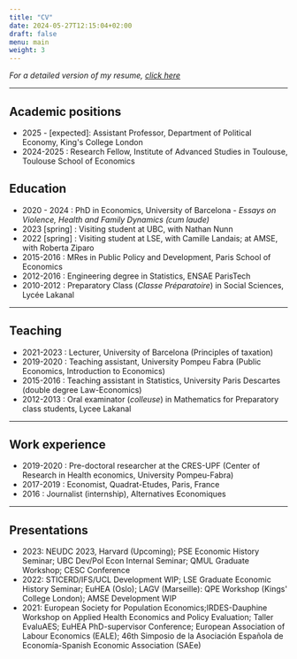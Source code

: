 ```yaml
---
title: "CV"
date: 2024-05-27T12:15:04+02:00
draft: false
menu: main
weight: 3
---
```


*For a detailed version of my resume, [click here](https://www.dropbox.com/scl/fi/dgxmiolgiwfhvipp4wsll/Beigelman_CV.pdf?rlkey=5vl5yqpbn3du3rfk1neokg3xm&dl=0)*

<!--
https://www.dropbox.com/scl/fi/fpwyw3d77xo4kqvx7v0t5/CV_BEIGELMAN.pdf?rlkey=ojepg8vbku3wr65c1jr41pxsv&dl=0
-->

---

## Academic positions ##

* 2025 - [expected]: Assistant Professor, Department of Political Economy, King's College London
* 2024-2025 : Research Fellow, Institute of Advanced Studies in Toulouse, Toulouse School of Economics

## Education ##

* 2020 - 2024 : PhD in Economics, University of Barcelona -
                *Essays on Violence, Health and Family Dynamics (cum laude)*
* 2023 [spring] : Visiting student at UBC, with Nathan Nunn
* 2022 [spring] : Visiting student at LSE, with Camille Landais; at AMSE, with Roberta Ziparo
* 2015-2016 : MRes in Public Policy and Development, Paris School of Economics
* 2012-2016 : Engineering degree in Statistics, ENSAE ParisTech
* 2010-2012 : Preparatory Class (*Classe Préparatoire*) in Social Sciences, Lycée Lakanal


---


## Teaching ##

* 2021-2023 : Lecturer, University of Barcelona (Principles of taxation)
* 2019-2020 : Teaching assistant, University Pompeu Fabra (Public Economics, Introduction to Economics)
* 2015-2016 : Teaching assistant in Statistics, University Paris Descartes (double degree Law-Economics)
* 2012-2013 :  Oral examinator (*colleuse*) in Mathematics for Preparatory class students, Lycee Lakanal

---

## Work experience ## 

* 2019-2020 : Pre-doctoral researcher at the CRES-UPF (Center of Research in Health economics, University Pompeu-Fabra)
* 2017-2019 : Economist, Quadrat-Etudes, Paris, France
* 2016 : Journalist (internship), Alternatives Economiques  

---


## Presentations ##

* 2023: NEUDC 2023, Harvard (Upcoming); PSE Economic History Seminar; UBC Dev/Pol Econ Internal Seminar; QMUL Graduate Workshop; CESC Conference
* 2022: STICERD/IFS/UCL Development WIP; LSE Graduate Economic History Seminar; EuHEA (Oslo); LAGV (Marseille): QPE Workshop (Kings' College London); AMSE Development WIP 
* 2021: European Society for Population Economics;IRDES-Dauphine Workshop on Applied Health Economics and Policy Evaluation; Taller EvaluAES; EuHEA PhD-supervisor Conference; European Association of Labour Economics (EALE); 46th Simposio de la Asociación Española de Economía-Spanish Economic Association (SAEe) 